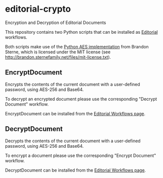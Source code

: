 # editorial-crypto
Encryption and Decryption of Editorial Documents

This repository contains two Python scripts that can be installed as [Editorial](http://omz-software.com/editorial/) workflows.

Both scripts make use of the [Python AES implementation](http://brandon.sternefamily.net/wp-content/uploads/2007/06/pyAES.txt) from Brandon Sterne, which is licensed under the MIT license (see http://brandon.sternefamily.net/files/mit-license.txt).

## EncryptDocument
Encrypts the contents of the current document with a user-defined password, using AES-256 and Base64. 

To decrypt an encrypted document please use the corresponding "Decrypt Document" workflow. 

EncryptDocument can be installed from the [Editorial Workflows page](http://www.editorial-workflows.com/workflow/5817532195799040/mZ4VF6bVJGc).

## DecryptDocument
Decrypts the contents of the current document with a user-defined password, using AES-256 and Base64.

To encrypt a document please use the corresponding "Encrypt Document" workflow.

DecryptDocument can be installed from the [Editorial Workflows page](http://www.editorial-workflows.com/workflow/5774554337116160/tL0TaMd64i4).
